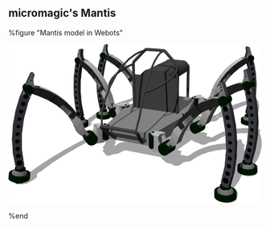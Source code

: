 ## micromagic's Mantis

%figure "Mantis model in Webots"

![model.png](images/robots/mantis/model.png)

%end
